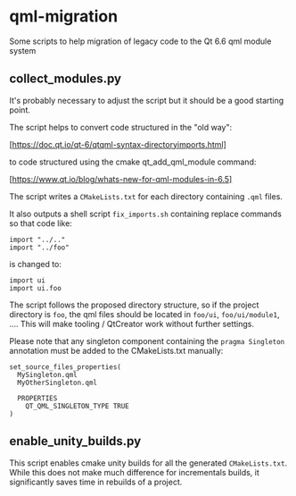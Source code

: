 # qml-migration

Some scripts to help migration of legacy code to the Qt 6.6 qml module system

## collect_modules.py

It's probably necessary to adjust the script but it should be a good starting point.

The script helps to convert code structured in the "old way":

[https://doc.qt.io/qt-6/qtqml-syntax-directoryimports.html]

to code structured using the cmake qt_add_qml_module command:

[https://www.qt.io/blog/whats-new-for-qml-modules-in-6.5]

The script writes a `CMakeLists.txt` for each directory containing `.qml` files.

It also outputs a shell script `fix_imports.sh` containing replace commands so that code
like:

    import "../.."
    import "../foo"

is changed to:

    import ui
    import ui.foo

The script follows the proposed directory structure, so if the project directory is `foo`, the
qml files should be located in `foo/ui`, `foo/ui/module1`, .... This will make tooling / QtCreator
work without further settings.

Please note that any singleton component containing the `pragma Singleton` annotation must
be added to the CMakeLists.txt manually:

    set_source_files_properties(
      MySingleton.qml
      MyOtherSingleton.qml

      PROPERTIES
        QT_QML_SINGLETON_TYPE TRUE
    )

## enable_unity_builds.py

This script enables cmake unity builds for all the generated `CMakeLists.txt`. While this does
not make much difference for incrementals builds, it significantly saves time in rebuilds of a project.
